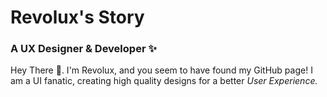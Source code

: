# Revolux's Story
### A UX Designer & Developer ✨
Hey There 👋. I'm Revolux, and you seem to have found my GitHub page! I am a UI fanatic, creating high quality designs for a better <i>User Experience.</i>